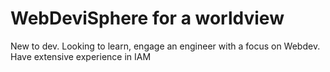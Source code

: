 # WebDeviSphere for a worldview

New to dev.  Looking to learn, engage an engineer with a focus on Webdev.  Have extensive experience in IAM 
